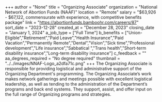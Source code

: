 +++
author = "None"
title = "Organizing Associate"
organization = "National Network of Abortion Funds (NAAF)"
location = "Remote"
salary = "$63,926 - $67,122, commensurate with experience, with competitive benefits package"
link = "https://abortionfunds.bamboohr.com/careers/87"
sort_date = "2023-12-28"
created_at = "December 28, 2023"
closing_date = "January 1, 2024"
a_job_type = ["Full Time"]
b_benefits = ["Union-Eligible","Retirement","Paid Leave","Health Insurance","Paid Vacation","Permanently Remote","Dental","Vision","Sick time","Professional development","Life insurance","Sabbatical ","Trans health","Short-term disability insurance","Long-term disability insurance"]
c_feedback = ""
aa_degrees_required = "No degree required"
thumbnail = "../../images/NNAF-Logo_a2dfa71c.png"
+++
The Organizing Associate is responsible for providing logistical and administrative support of the Organizing Department's programming. The Organizing Associate’s work makes network gatherings and meetings possible with excellent logistical leadership, as well as tending to the administration of the Department’s programs and back end systems. They support, assist, and offer input on the full range of Organizing programs and strategies.
